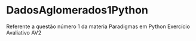 # DadosAglomerados1Python
Referente a questão número 1 da materia Paradigmas em Python Exercício Avaliativo AV2

